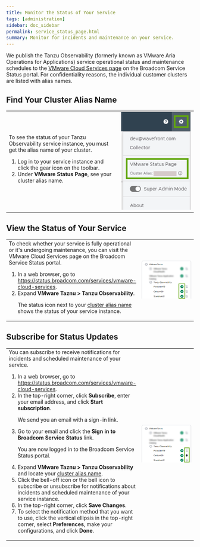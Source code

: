 ```yaml
---
title: Monitor the Status of Your Service
tags: [administration]
sidebar: doc_sidebar
permalink: service_status_page.html
summary: Monitor for incidents and maintenance on your service.
---
```


We publish the Tanzu Observability (formerly known as VMware Aria Operations for Applications) service operational status and maintenance schedules to the [VMware Cloud Services page](https://status.broadcom.com/services/vmware-cloud-services) on the Broadcom Service Status portal. For confidentiality reasons, the individual customer clusters are listed with alias names.

## Find Your Cluster Alias Name

<table style="width: 100%;">
<tbody>
<tr>
<td width="60%">
To see the status of your Tanzu Observability service instance, you must get the alias name of your cluster.
<ol>
<li>Log in to your service instance and click the gear icon on the toolbar.</li>
<li>Under <strong>VMware Status Page</strong>, see your cluster alias name.</li>
</ol>
</td>
<td width="40%"><img src="images/alias_name.png" alt="The gear icon drop-down menu with the VMware Status Page section."></td>
</tr>
</tbody>
</table>

## View the Status of Your Service

<table style="width: 100%;">
<tbody>
<tr>
<td width="60%">
To check whether your service is fully operational or it's undergoing maintenance, you can visit the VMware Cloud Services page on the Broadcom Service Status portal.
<ol>
<li>In a web browser, go to <a href="https://status.broadcom.com/services/vmware-cloud-services">https://status.broadcom.com/services/vmware-cloud-services</a>.</li>
<li>Expand <strong>VMware Taznu &gt; Tanzu Observability</strong>.
<p>The status icon next to your <a href="#find-your-cluster-alias-name">cluster alias name</a> shows the status of your service instance.</p></li>
</ol>
</td>
<td width="40%"><img src="images/service_status.png" alt="The VMware Cloud Services Status Page with expanded Tanzu Observability."></td>
</tr>
</tbody>
</table>

## Subscribe for Status Updates

<table style="width: 100%;">
<tbody>
<tr>
<td width="60%">
You can subscribe to receive notifications for incidents and scheduled maintenance of your service.
<ol>
<li>In a web browser, go to <a href="https://status.broadcom.com/services/vmware-cloud-services">https://status.broadcom.com/services/vmware-cloud-services</a>.</li>
<li>In the top-right corner, click <strong>Subscribe</strong>, enter your email address, and click <strong>Start subscription</strong>.
<p>We send you an email with a sign-in link.</p></li>
<li>Go to your email and click the <strong>Sign in to Broadcom Service Status</strong> link.<p>You are now logged in to the Broadcom Service Status portal.</p></li>
<li>Expand <strong>VMware Taznu &gt; Tanzu Observability</strong> and locate your <a href="#find-your-cluster-alias-name">cluster alias name</a>. </li>
<li>Click the bell-off icon or the bell icon to subscribe or unsubscribe for notifications about incidents and scheduled maintenance of your service instance.</li>
<li>In the top-right corner, click <strong>Save Changes</strong>.</li>
<li>To select the notification method that you want to use, click the vertical ellipsis in the top-right corner, select <strong>Preferences</strong>, make your configurations, and click <strong>Done</strong>.</li>
</ol>
</td>
<td width="40%"><img src="images/status_subscribe.png" alt="Components selection for subscription on the VMware Cloud Services Status Page."></td>
</tr>
</tbody>
</table>

